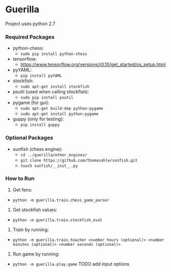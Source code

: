 # Guerilla

Project uses python 2.7

### Required Packages
- python-chess:
  - `sudo pip install python-chess`
- tensorflow:
  - https://www.tensorflow.org/versions/r0.10/get_started/os_setup.html
- pyYAML:
  - `pip install pyYAML`
- stockfish:
  - `sudo apt-get install stockfish`
- psutil (used when calling stockfish):
  - `sudo pip install psutil`
- pygame (for gui):
  - `sudo apt-get build-dep python-pygame`
  - `sudo apt-get install python-pygame`
- guppy (only for testing):
  - `pip install guppy`

### Optional Packages

- sunfish (chess engine):
  - `cd ../guerilla/other_engines/`
  - `git clone https://github.com/thomasahle/sunfish.git`
  - `touch sunfish/__init__.py`
  
### How to Run

1. Get fens:
  - `python -m guerilla.train.chess_game_parser`  
1. Get stockfish values:
  - `python -m guerilla.train.stockfish_eval`
1. Train by running:
  - `python -m guerilla.train.teacher <number hours (optional)> <number minutes (optional)> <number seconds (optional)>`
1. Run game by running:
  - `python -m guerilla.play.game` TODO add input options

